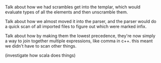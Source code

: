 Talk about how we had scrambles get into the templar, which would
evaluate types of all the elements and then unscramble them.

Talk about how we almost moved it into the parser, and the parser would
do a quick scan of all imported files to figure out which were marked
infix.

Talk about how by making them the lowest precedence, they're now simply
a way to join together multiple expressions, like comma in c++. this
meant we didn't have to scan other things.

(investigate how scala does things)
